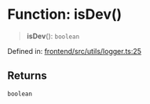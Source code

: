 # Function: isDev()

> **isDev**(): `boolean`

Defined in: [frontend/src/utils/logger.ts:25](https://github.com/lsendel/sass/blob/ca8b2b87627589617e0de57047e1f50d53e78078/frontend/src/utils/logger.ts#L25)

## Returns

`boolean`
